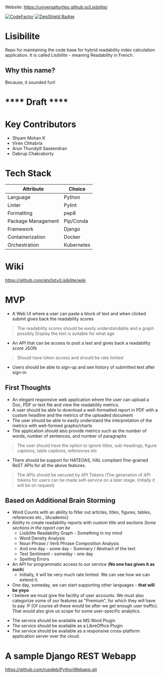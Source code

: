 Website: https://universalturtles.github.io/Lisibilite/

[![CodeFactor](https://www.codefactor.io/repository/github/universalturtles/lisibilite/badge)](https://www.codefactor.io/repository/github/universalturtles/lisibilite) [![DepShield Badge](https://depshield.sonatype.org/badges/universalturtles/Lisibilite/depshield.svg)](https://depshield.github.io)

# Lisibilite
Repo for maintaining the code base for hybrid readability index calculation application. 
It is called Lisibilite - meaning Readability in French.

## Why this name?
Because, it sounded fun!

# **** Draft ****

# Key Contributors
* Shyam Mohan K
* Viren Chhabria
* Arun Thundyill Saseendran
* Debrup Chakraborty

# Tech Stack
| Attribute | Choice |
| ------ | ----- |
|Language|Python|
|Linter|Pylint|
|Formatting|pep8|
|Package Management|Pip/Conda|
|Framework|Django|
|Containerization|Docker|
|Orchestration|Kubernetes|

# Wiki
https://github.com/ats0stv/Lisibilite/wiki

# MVP

* A Web UI where a user can paste a block of text and when clicked submit gives back the readability scores
> The readability scores should be easily understandable and a graph possibly
> Display the text is suitable for what age
* An API that can be access to post a text and gives back a readability score JSON
> Should have token access and should be rate limited
* Users should be able to sign-up and see history of submitted text after sign-in

## First Thoughts

* An elegant responsive web application where the user can upload a Doc, PDF or text file and view the readability metrics.
* A user should be able to download a well-formatted report in PDF with a custom headline and the metrics of the uploaded document
* The user should be able to easily understand the interpretation of the metrics with well-formed graphs/charts
* The application should also provide metrics such as the number of words, number of sentences, and number of paragraphs 
> The user should have the option to ignore titles, sub-headings, figure captions, table captions, references etc
* There should be support for HATEOAS, HAL compliant fine-grained ReST APIs for all the above features.
> The APIs should be secured by API Tokens (The generation of API tokens for users can be made self-service on a later stage. Initially it will be on request)

## Based on Additional Brain Storming
- Word Counts with an ability to filter out articles, titles, figures, tables, references etc., (Academic)
- Ability to create readability reports with custom title and sections
*Some sections in the report can be* 
    - Lisibilite Readability Graph - Something in my mind
    - Word Density Analysis
    - Noun Phrase / Verb Phrase Composition Analysis
    - And one day - some day - Summary / Abstract of the text
    - Text Sentiment - someday - one day
    - Spelling Errors
- An API for programmatic access to our service (**No one has given it as such**)
    - Initially, it will be very much rate limited. We can see how we can extend it.
- One day, someday, we can start supporting other languages - **that will be yoyo**
- I believe we must give the facility of user accounts. We must also categorize some of our features as "Premium", for which they will have to pay :P (Of course all these would be after we get enough user traffic). That would also give us scope for some user-specific analytics.
* The service should be available as MS Word Plugin
* The service should be available as a LibreOffice Plugin
* The service should be available as a responsive cross-platform application server over the cloud.


# A sample Django REST Webapp

https://github.com/rupdeb/PythonWebapp.git

